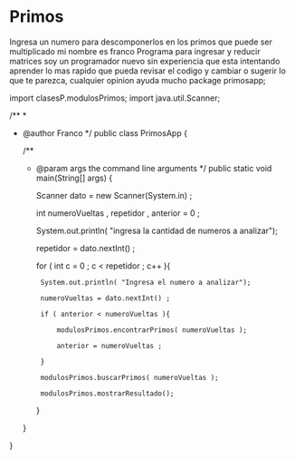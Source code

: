 # Primos
Ingresa un numero para descomponerlos en los primos que puede ser multiplicado 
mi nombre es franco
Programa para ingresar y reducir matrices soy un programador nuevo sin experiencia que esta intentando aprender lo mas rapido que pueda revisar el codigo y cambiar o sugerir lo que te parezca, cualquier opinion ayuda mucho
package primosapp;

import clasesP.modulosPrimos;
import java.util.Scanner;


/**
 *
 * @author Franco
 */
public class PrimosApp {

    /**
     * @param args the command line arguments
     */
    public static void main(String[] args) {
        
        Scanner dato = new Scanner(System.in) ;
        
        int numeroVueltas , repetidor , anterior = 0 ;
        
        System.out.println( "ingresa la cantidad de numeros a analizar");
        
        repetidor = dato.nextInt() ;
        
        for ( int c = 0 ; c < repetidor ; c++ ){ 
        
            System.out.println( "Ingresa el numero a analizar");
        
            numeroVueltas = dato.nextInt() ;
            
            if ( anterior < numeroVueltas ){
                
                modulosPrimos.encontrarPrimos( numeroVueltas );
                
                anterior = numeroVueltas ;
                
            }
        
            modulosPrimos.buscarPrimos( numeroVueltas );
            
            modulosPrimos.mostrarResultado();
            
        }
    
    }
    
}
